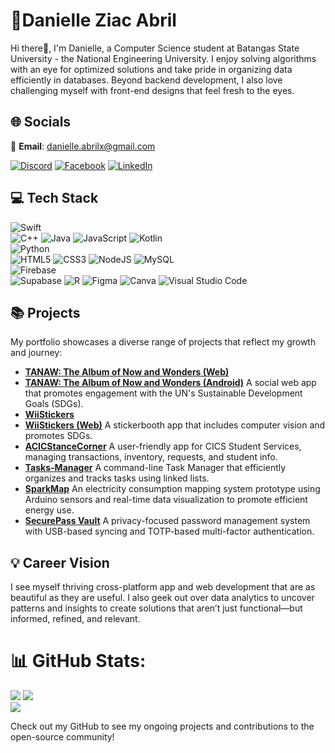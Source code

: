 # 🦦Danielle Ziac Abril
Hi there👋, I'm Danielle, a Computer Science student at Batangas State University - the National Engineering University.
I enjoy solving algorithms with an eye for optimized solutions and take pride in organizing data efficiently in databases.
Beyond backend development, I also love challenging myself with front-end designs that feel fresh to the eyes.

## 🌐 Socials
📩 **Email**: danielle.abrilx@gmail.com

[![Discord](https://img.shields.io/badge/Discord-%237289DA.svg?logo=discord&logoColor=white)](http://discord.com/users/957084800408244224) 
[![Facebook](https://img.shields.io/badge/Facebook-%231877F2.svg?logo=Facebook&logoColor=white)](https://www.facebook.com/shaqables) 
[![LinkedIn](https://img.shields.io/badge/LinkedIn-%230077B5.svg?logo=linkedin&logoColor=white)](https://www.linkedin.com/)

## 💻 Tech Stack
![Swift](https://img.shields.io/badge/swift-%23F05138.svg?style=for-the-badge&logo=swift&logoColor=white)  
![C++](https://img.shields.io/badge/c++-%2300599C.svg?style=for-the-badge&logo=c%2B%2B&logoColor=white)
![Java](https://img.shields.io/badge/java-%23ED8B00.svg?style=for-the-badge&logo=openjdk&logoColor=white) 
![JavaScript](https://img.shields.io/badge/javascript-%23323330.svg?style=for-the-badge&logo=javascript&logoColor=%23F7DF1E) 
![Kotlin](https://img.shields.io/badge/kotlin-%230095D5.svg?style=for-the-badge&logo=kotlin&logoColor=white)  
![Python](https://img.shields.io/badge/python-3670A0?style=for-the-badge&logo=python&logoColor=ffdd54)  
![HTML5](https://img.shields.io/badge/html5-%23E34F26.svg?style=for-the-badge&logo=html5&logoColor=white) 
![CSS3](https://img.shields.io/badge/css3-%231572B6.svg?style=for-the-badge&logo=css3&logoColor=white)
![NodeJS](https://img.shields.io/badge/node.js-6DA55F?style=for-the-badge&logo=node.js&logoColor=white) 
![MySQL](https://img.shields.io/badge/mysql-%234479A1.svg?style=for-the-badge&logo=mysql&logoColor=white)  
![Firebase](https://img.shields.io/badge/firebase-%23039BE5.svg?style=for-the-badge&logo=firebase&logoColor=white)  
![Supabase](https://img.shields.io/badge/supabase-%2344C7F4.svg?style=for-the-badge&logo=supabase&logoColor=white)
![R](https://img.shields.io/badge/r-%23276DC3.svg?style=for-the-badge&logo=r&logoColor=white)
![Figma](https://img.shields.io/badge/figma-%2300A8FF.svg?style=for-the-badge&logo=figma&logoColor=white)
![Canva](https://img.shields.io/badge/Canva-%2300C4CC.svg?style=for-the-badge&logo=Canva&logoColor=white) 
![Visual Studio Code](https://img.shields.io/badge/VS%20Code-%23007ACC.svg?style=for-the-badge&logo=visual-studio-code&logoColor=white)  

## 📚 Projects
My portfolio showcases a diverse range of projects that reflect my growth and journey:
- [**TANAW: The Album of Now and Wonders (Web)**](https://github.com/DanielleZiac/TANAW)
- [**TANAW: The Album of Now and Wonders (Android)**](https://github.com/DanielleZiac/TANAW-Android)
  A social web app that promotes engagement with the UN's Sustainable Development Goals (SDGs).
- [**WiiStickers**](https://github.com/DanielleZiac/WiiStickers)
- [**WiiStickers (Web)**](https://github.com/DanielleZiac/WiiStickers-web)
  A stickerbooth app that includes computer vision and promotes SDGs.
- [**ACICStanceCorner**](https://github.com/DanielleZiac/ACICStanceCorner)
  A user-friendly app for CICS Student Services, managing transactions, inventory, requests, and student info.
- [**Tasks-Manager**](https://github.com/DanielleZiac/Tasks-Manager)
  A command-line Task Manager that efficiently organizes and tracks tasks using linked lists.
- [**SparkMap**](https://github.com/DanielleZiac/SparkMap)
  An electricity consumption mapping system prototype using Arduino sensors and real-time data visualization to promote efficient energy use.
- [**SecurePass Vault**](https://github.com/JaronLouise/Password_Management)
  A privacy-focused password management system with USB-based syncing and TOTP-based multi-factor authentication.

## 💡 Career Vision
I see myself thriving cross-platform app and web development that are as beautiful as they are useful. I also geek out over data analytics to uncover patterns and insights to create solutions that aren’t just functional—but informed, refined, and relevant.

# 📊 GitHub Stats:
![](https://github-readme-stats.vercel.app/api/top-langs/?username=DanielleZiac&theme=dark&hide_border=false&include_all_commits=false&count_private=false&layout=compact)
![](https://github-readme-stats.vercel.app/api?username=DanielleZiac&theme=dark&hide_border=false&include_all_commits=false&count_private=false)<br/>
![](https://github-readme-streak-stats.herokuapp.com/?user=DanielleZiac&theme=dark&hide_border=false)<br/>


Check out my GitHub to see my ongoing projects and contributions to the open-source community!

